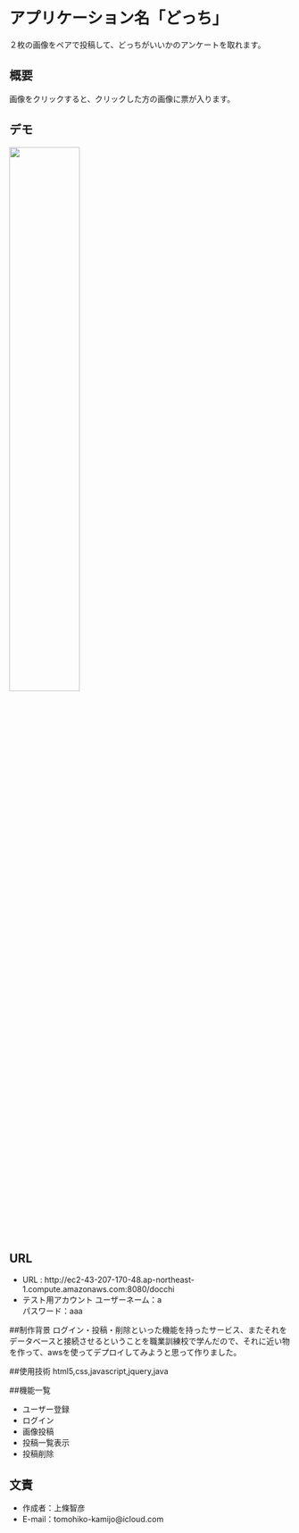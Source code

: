 # アプリケーション名「どっち」
２枚の画像をペアで投稿して、どっちがいいかのアンケートを取れます。

## 概要
画像をクリックすると、クリックした方の画像に票が入ります。

## デモ
<img src="https://github.com/tmhk10/docchi/assets/100889070/af205c59-8db4-47ba-ab41-65253e610990" width="50%">

## URL
<ul>
<li>URL : http://ec2-43-207-170-48.ap-northeast-1.compute.amazonaws.com:8080/docchi
<li>テスト用アカウント   ユーザーネーム：a<br> パスワード：aaa
</ul>

##制作背景
ログイン・投稿・削除といった機能を持ったサービス、またそれをデータベースと接続させるということを職業訓練校で学んだので、それに近い物を作って、awsを使ってデプロイしてみようと思って作りました。

##使用技術
html5,css,javascript,jquery,java

##機能一覧
<ul>
  <li>ユーザー登録
  <li>ログイン
  <li>画像投稿
  <li>投稿一覧表示
  <li>投稿削除
</ul>


## 文責
<ul>
<li>作成者：上條智彦<br>
<li>E-mail：tomohiko-kamijo@icloud.com<br>
</ul>

